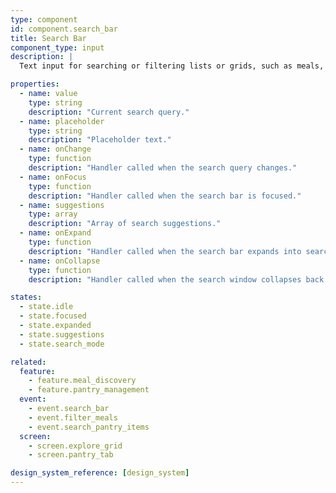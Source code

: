 ```yaml
---
type: component
id: component.search_bar
title: Search Bar
component_type: input
description: |
  Text input for searching or filtering lists or grids, such as meals, foods, or pantry items. Supports suggestions and search mode. Tapping the search bar expands into a full search window.

properties:
  - name: value
    type: string
    description: "Current search query."
  - name: placeholder
    type: string
    description: "Placeholder text."
  - name: onChange
    type: function
    description: "Handler called when the search query changes."
  - name: onFocus
    type: function
    description: "Handler called when the search bar is focused."
  - name: suggestions
    type: array
    description: "Array of search suggestions."
  - name: onExpand
    type: function
    description: "Handler called when the search bar expands into search window."
  - name: onCollapse
    type: function
    description: "Handler called when the search window collapses back to search bar."

states:
  - state.idle
  - state.focused
  - state.expanded
  - state.suggestions
  - state.search_mode

related:
  feature:
    - feature.meal_discovery
    - feature.pantry_management
  event:
    - event.search_bar
    - event.filter_meals
    - event.search_pantry_items
  screen:
    - screen.explore_grid
    - screen.pantry_tab

design_system_reference: [design_system]
---
```

